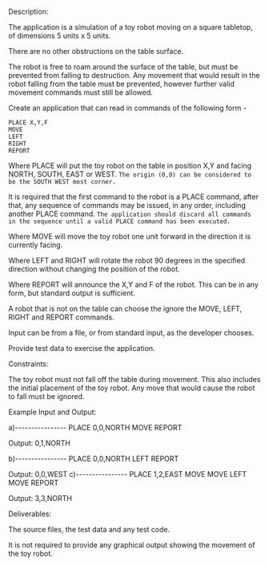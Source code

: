 Description:

The application is a simulation of a toy robot moving on a square
tabletop, of dimensions 5 units x 5 units.

There are no other obstructions on the table surface.

The robot is free to roam around the surface of the table, but must be
prevented from falling to destruction.  Any movement that would result
in the robot falling from the table must be prevented, however further
valid movement commands must still be allowed.

Create an application that can read in commands of the following form -

    PLACE X,Y,F
    MOVE
    LEFT
    RIGHT
    REPORT

Where PLACE will put the toy robot on the table in position X,Y and
facing NORTH, SOUTH, EAST or WEST.  `The origin (0,0) can be considered to
be the SOUTH WEST most corner.`

It is required that the first command to the robot is a PLACE command,
after that, any sequence of commands may be issued, in any order, including
another PLACE command.  `The application should discard all commands in
the sequence until a valid PLACE command has been executed.`

Where MOVE will move the toy robot one unit forward in the direction
it is currently facing.

Where LEFT and RIGHT will rotate the robot 90 degrees in the specified
direction without changing the position of the robot.

Where REPORT will announce the X,Y and F of the robot.  This can be
in any form, but standard output is sufficient.

A robot that is not on the table can choose the ignore the MOVE, LEFT,
RIGHT and REPORT commands.

Input can be from a file, or from standard input, as the developer chooses.

Provide test data to exercise the application.

Constraints:

The toy robot must not fall off the table during movement.  This also
includes the initial placement of the toy robot.  Any move that would cause
the robot to fall must be ignored.

Example Input and Output:

a)----------------
PLACE 0,0,NORTH
MOVE
REPORT

Output: 0,1,NORTH

b)----------------
PLACE 0,0,NORTH
LEFT
REPORT

Output: 0,0,WEST
c)----------------
PLACE 1,2,EAST
MOVE
MOVE
LEFT
MOVE
REPORT

Output: 3,3,NORTH

Deliverables:

The source files, the test data and any test code.

It is not required to provide any graphical output showing the movement
of the toy robot.
